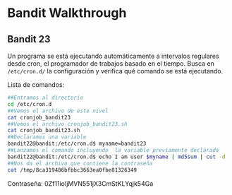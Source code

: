 # Bandit Walkthrough

## Bandit 23

Un programa se está ejecutando automáticamente a intervalos regulares desde cron, el programador de trabajos basado en el tiempo.
Busca en `/etc/cron.d/` la configuración y verifica qué comando se está ejecutando.

Lista de comandos:

```bash
##Entramos al directorio
cd /etc/cron.d
##Vemos el archivo de este nivel
cat cronjob_bandit23
##Vemos el archivo cronjob_bandit23.sh
cat cronjob_bandit23.sh
##Declaramos una variable
bandit22@bandit:/etc/cron.d$ myname=bandit23
##Lanzamos el comando incluyendo  la variable previamente declarada
bandit22@bandit:/etc/cron.d$ echo I am user $myname | md5sum | cut -d ' ' -f 1
##Nos da el archivo que contiene la contraseña
cat /tmp/8ca319486bfbbc3663ea0fbe81326349
```
Contraseña: 0Zf11ioIjMVN551jX3CmStKLYqjk54Ga
